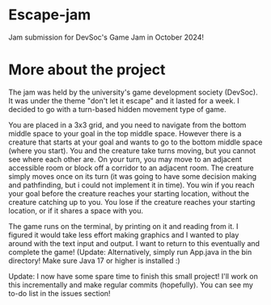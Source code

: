 # Escape-jam
Jam submission for DevSoc's Game Jam in October 2024!

# More about the project
The jam was held by the university's game development society (DevSoc). It was under the theme "don't let it escape" and it lasted for a week.
I decided to go with a turn-based hidden movement type of game.


You are placed in a 3x3 grid, and you need to navigate from the bottom middle space to your goal in the top middle space. However there is a creature that starts at your goal and wants to go to the bottom middle space (where you start). You and the creature take turns moving, but you cannot see where each other are. On your turn, you may move to an adjacent accessible room or block off a corridor to an adjacent room. The creature simply moves once on its turn (it was going to have some decision making and pathfinding, but i could not implement it in time). You win if you reach your goal before the creature reaches your starting location, without the creature catching up to you. You lose if the creature reaches your starting location, or if it shares a space with you.


The game runs on the terminal, by printing on it and reading from it. I figured it would take less effort making graphics and I wanted to play around with the text input and output. I want to return to this eventually and complete the game! (Update: Alternatively, simply run App.java in the bin directory! Make sure Java 17 or higher is installed :)


Update: I now have some spare time to finish this small project! I'll work on this incrementally and make regular commits (hopefully). You can see my to-do list in the issues section!